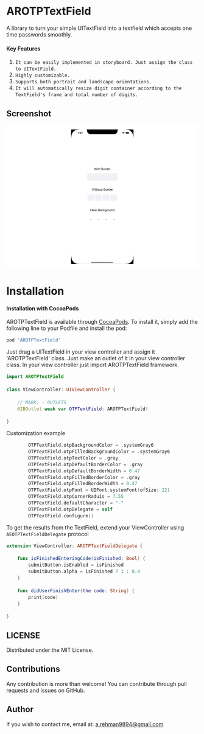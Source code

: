 # AROTPTextField
A library to turn your simple UITextField into a textfield which accepts one time passwords smoothly.


#### Key Features

 1) `It can be easily implemented in storyboard. Just assign the class to UITextField.`
 2) `Highly customizable.`
 3) `Supports both portrait and landscape orientations.`
 4) `It will automatically resize digit container according to the TextField's frame and total number of digits.`

## Screenshot
![AROTPTextField](https://github.com/manii9894/AROTPTextField/blob/main/ScreenShot/demo.gif)

Installation
==========================

#### Installation with CocoaPods

AROTPTextField is available through [CocoaPods](https://cocoapods.org/pods/AROTPTextField). To install
it, simply add the following line to your Podfile and install the pod:

```ruby
pod 'AROTPTextField'
```

Just drag a UITextField in your view controller and assign it 'AROTPTextField' class. Just make an outlet of it in your view controller class.
In your view controller just import AROTPTextField framework.

```swift
import AROTPTextField

class ViewController: UIViewController {

    // MARK: - OUTLETS
    @IBOutlet weak var OTPTextField: AROTPTextField!
    
}
```

Customization example
```swift
        OTPTextField.otpBackgroundColor = .systemGray6
        OTPTextField.otpFilledBackgroundColor = .systemGray6
        OTPTextField.otpTextColor = .gray
        OTPTextField.otpDefaultBorderColor = .gray 
        OTPTextField.otpDefaultBorderWidth = 0.47
        OTPTextField.otpFilledBorderColor = .gray
        OTPTextField.otpFilledBorderWidth = 0.47
        OTPTextField.otpFont = UIFont.systemFont(ofSize: 22)
        OTPTextField.otpCornerRaduis = 7.55
        OTPTextField.defaultCharacter = "-"
        OTPTextField.otpDelegate = self
        OTPTextField.configure()
```

To get the results from the TextField, extend your ViewController using `AEOTPTextFieldDelegate` protocol
``` swift
extension ViewController: AROTPTextFieldDelegate {
    
    func isFinishedEnteringCode(isFinished: Bool) {
        submitButton.isEnabled = isFinished
        submitButton.alpha = isFinished ? 1 : 0.4
    }
    
    func didUserFinishEnter(the code: String) {
        print(code)
    }
    
}
```

LICENSE
---
Distributed under the MIT License.

Contributions
---
Any contribution is more than welcome! You can contribute through pull requests and issues on GitHub.

Author
---
If you wish to contact me, email at: a.rehman9894@gmail.com

